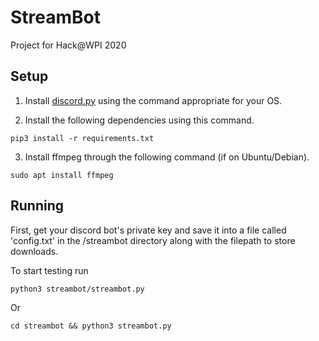 # StreamBot
Project for Hack@WPI 2020

## Setup
1. Install [discord.py](https://discordpy.readthedocs.io/en/latest/intro.html#installing) using the command appropriate for your OS.

2. Install the following dependencies using this command.
```
pip3 install -r requirements.txt
```
3. Install ffmpeg through the following command (if on Ubuntu/Debian).
```
sudo apt install ffmpeg
```

## Running
First, get your discord bot's private key and save it into a file called 'config.txt' in the /streambot directory along with the filepath to store downloads.  

To start testing run
```
python3 streambot/streambot.py
```
Or
```
cd streambot && python3 streambot.py
``` 
